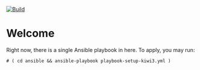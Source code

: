[![Build](https://github.com/gentoo-ev/public-infra/actions/workflows/build.yml/badge.svg)](https://github.com/gentoo-ev/public-infra/actions/workflows/build.yml)


# Welcome

Right now, there is a single Ansible playbook in here.
To apply, you may run:

```console
# ( cd ansible && ansible-playbook playbook-setup-kiwi3.yml )
```
